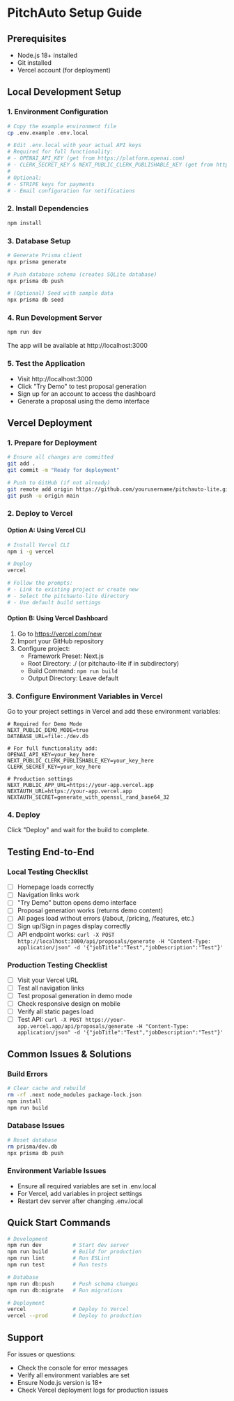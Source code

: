 # PitchAuto Setup Guide

## Prerequisites
- Node.js 18+ installed
- Git installed
- Vercel account (for deployment)

## Local Development Setup

### 1. Environment Configuration
```bash
# Copy the example environment file
cp .env.example .env.local

# Edit .env.local with your actual API keys
# Required for full functionality:
# - OPENAI_API_KEY (get from https://platform.openai.com)
# - CLERK_SECRET_KEY & NEXT_PUBLIC_CLERK_PUBLISHABLE_KEY (get from https://dashboard.clerk.com)
# 
# Optional:
# - STRIPE keys for payments
# - Email configuration for notifications
```

### 2. Install Dependencies
```bash
npm install
```

### 3. Database Setup
```bash
# Generate Prisma client
npx prisma generate

# Push database schema (creates SQLite database)
npx prisma db push

# (Optional) Seed with sample data
npx prisma db seed
```

### 4. Run Development Server
```bash
npm run dev
```

The app will be available at http://localhost:3000

### 5. Test the Application
- Visit http://localhost:3000
- Click "Try Demo" to test proposal generation
- Sign up for an account to access the dashboard
- Generate a proposal using the demo interface

## Vercel Deployment

### 1. Prepare for Deployment
```bash
# Ensure all changes are committed
git add .
git commit -m "Ready for deployment"

# Push to GitHub (if not already)
git remote add origin https://github.com/yourusername/pitchauto-lite.git
git push -u origin main
```

### 2. Deploy to Vercel

#### Option A: Using Vercel CLI
```bash
# Install Vercel CLI
npm i -g vercel

# Deploy
vercel

# Follow the prompts:
# - Link to existing project or create new
# - Select the pitchauto-lite directory
# - Use default build settings
```

#### Option B: Using Vercel Dashboard
1. Go to https://vercel.com/new
2. Import your GitHub repository
3. Configure project:
   - Framework Preset: Next.js
   - Root Directory: ./ (or pitchauto-lite if in subdirectory)
   - Build Command: `npm run build`
   - Output Directory: Leave default

### 3. Configure Environment Variables in Vercel
Go to your project settings in Vercel and add these environment variables:

```
# Required for Demo Mode
NEXT_PUBLIC_DEMO_MODE=true
DATABASE_URL=file:./dev.db

# For full functionality add:
OPENAI_API_KEY=your_key_here
NEXT_PUBLIC_CLERK_PUBLISHABLE_KEY=your_key_here
CLERK_SECRET_KEY=your_key_here

# Production settings
NEXT_PUBLIC_APP_URL=https://your-app.vercel.app
NEXTAUTH_URL=https://your-app.vercel.app
NEXTAUTH_SECRET=generate_with_openssl_rand_base64_32
```

### 4. Deploy
Click "Deploy" and wait for the build to complete.

## Testing End-to-End

### Local Testing Checklist
- [ ] Homepage loads correctly
- [ ] Navigation links work
- [ ] "Try Demo" button opens demo interface
- [ ] Proposal generation works (returns demo content)
- [ ] All pages load without errors (/about, /pricing, /features, etc.)
- [ ] Sign up/Sign in pages display correctly
- [ ] API endpoint works: `curl -X POST http://localhost:3000/api/proposals/generate -H "Content-Type: application/json" -d '{"jobTitle":"Test","jobDescription":"Test"}'`

### Production Testing Checklist
- [ ] Visit your Vercel URL
- [ ] Test all navigation links
- [ ] Test proposal generation in demo mode
- [ ] Check responsive design on mobile
- [ ] Verify all static pages load
- [ ] Test API: `curl -X POST https://your-app.vercel.app/api/proposals/generate -H "Content-Type: application/json" -d '{"jobTitle":"Test","jobDescription":"Test"}'`

## Common Issues & Solutions

### Build Errors
```bash
# Clear cache and rebuild
rm -rf .next node_modules package-lock.json
npm install
npm run build
```

### Database Issues
```bash
# Reset database
rm prisma/dev.db
npx prisma db push
```

### Environment Variable Issues
- Ensure all required variables are set in .env.local
- For Vercel, add variables in project settings
- Restart dev server after changing .env.local

## Quick Start Commands

```bash
# Development
npm run dev          # Start dev server
npm run build        # Build for production
npm run lint         # Run ESLint
npm run test         # Run tests

# Database
npm run db:push      # Push schema changes
npm run db:migrate   # Run migrations

# Deployment
vercel               # Deploy to Vercel
vercel --prod        # Deploy to production
```

## Support

For issues or questions:
- Check the console for error messages
- Verify all environment variables are set
- Ensure Node.js version is 18+
- Check Vercel deployment logs for production issues